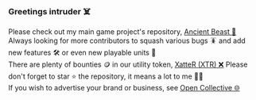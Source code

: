 ### Greetings intruder ☠️

Please check out my main game project's repository, [Ancient Beast 🐺](https://github.com/FreezingMoon/AncientBeast)  
Always looking for more contributors to squash various bugs 🪳 and add new features 🛠️ or even new playable units 👻  
There are plenty of bounties 🪙 in our utility token, [XatteR (XTR) ❌](https://github.com/FreezingMoon/AncientBeast/wiki/Token) 
Please don't forget to star ⭐ the repository, it means a lot to me 🙏🏻  
If you wish to advertise your brand or business, see [Open Collective 🌐](https://opencollective.com/AncientBeast)
